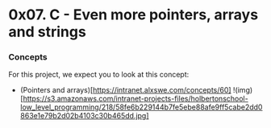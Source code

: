 # 0x07. C - Even more pointers, arrays and strings
### Concepts 
For this project, we expect you to look at this concept:
* (Pointers and arrays)[https://intranet.alxswe.com/concepts/60]
!(img)[https://s3.amazonaws.com/intranet-projects-files/holbertonschool-low_level_programming/218/58fe6b229144b7fe5ebe88afe9ff5cabe2dd0863e1e79b2d02b4103c30b465dd.jpg]

